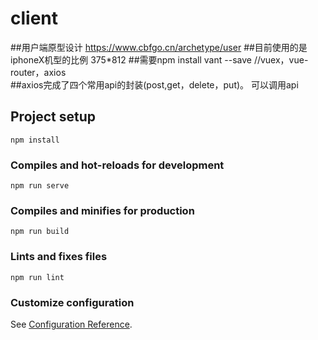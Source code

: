 # client

##用户端原型设计 https://www.cbfgo.cn/archetype/user
##目前使用的是iphoneX机型的比例 375*812
##需要npm install vant --save //vuex，vue-router，axios  
##axios完成了四个常用api的封装(post,get，delete，put)。 可以调用api
## Project setup
```
npm install
```

### Compiles and hot-reloads for development
```
npm run serve
```

### Compiles and minifies for production
```
npm run build
```

### Lints and fixes files
```
npm run lint
```

### Customize configuration
See [Configuration Reference](https://cli.vuejs.org/config/).
